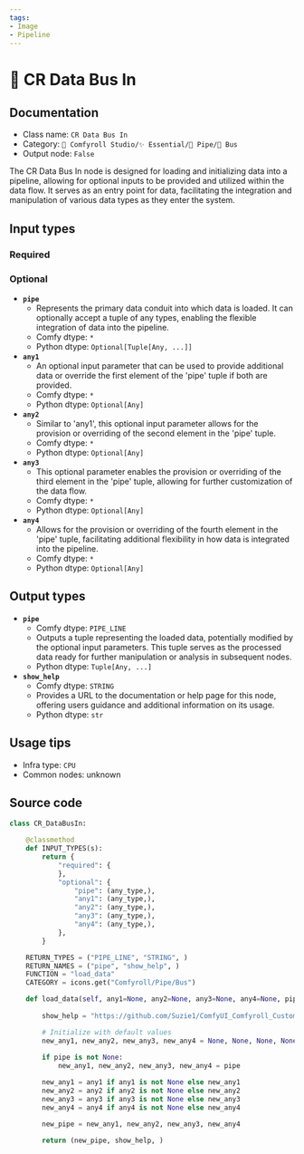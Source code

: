 ```yaml
---
tags:
- Image
- Pipeline
---
```


# 🚌 CR Data Bus In
## Documentation
- Class name: `CR Data Bus In`
- Category: `🧩 Comfyroll Studio/✨ Essential/🎷 Pipe/🚌 Bus`
- Output node: `False`

The CR Data Bus In node is designed for loading and initializing data into a pipeline, allowing for optional inputs to be provided and utilized within the data flow. It serves as an entry point for data, facilitating the integration and manipulation of various data types as they enter the system.
## Input types
### Required
### Optional
- **`pipe`**
    - Represents the primary data conduit into which data is loaded. It can optionally accept a tuple of any types, enabling the flexible integration of data into the pipeline.
    - Comfy dtype: `*`
    - Python dtype: `Optional[Tuple[Any, ...]]`
- **`any1`**
    - An optional input parameter that can be used to provide additional data or override the first element of the 'pipe' tuple if both are provided.
    - Comfy dtype: `*`
    - Python dtype: `Optional[Any]`
- **`any2`**
    - Similar to 'any1', this optional input parameter allows for the provision or overriding of the second element in the 'pipe' tuple.
    - Comfy dtype: `*`
    - Python dtype: `Optional[Any]`
- **`any3`**
    - This optional parameter enables the provision or overriding of the third element in the 'pipe' tuple, allowing for further customization of the data flow.
    - Comfy dtype: `*`
    - Python dtype: `Optional[Any]`
- **`any4`**
    - Allows for the provision or overriding of the fourth element in the 'pipe' tuple, facilitating additional flexibility in how data is integrated into the pipeline.
    - Comfy dtype: `*`
    - Python dtype: `Optional[Any]`
## Output types
- **`pipe`**
    - Comfy dtype: `PIPE_LINE`
    - Outputs a tuple representing the loaded data, potentially modified by the optional input parameters. This tuple serves as the processed data ready for further manipulation or analysis in subsequent nodes.
    - Python dtype: `Tuple[Any, ...]`
- **`show_help`**
    - Comfy dtype: `STRING`
    - Provides a URL to the documentation or help page for this node, offering users guidance and additional information on its usage.
    - Python dtype: `str`
## Usage tips
- Infra type: `CPU`
- Common nodes: unknown


## Source code
```python
class CR_DataBusIn:

    @classmethod
    def INPUT_TYPES(s):
        return {
            "required": {
            },
            "optional": {
                "pipe": (any_type,),
                "any1": (any_type,),
                "any2": (any_type,),
                "any3": (any_type,),
                "any4": (any_type,),          
            },
        }

    RETURN_TYPES = ("PIPE_LINE", "STRING", )
    RETURN_NAMES = ("pipe", "show_help", )
    FUNCTION = "load_data"
    CATEGORY = icons.get("Comfyroll/Pipe/Bus")

    def load_data(self, any1=None, any2=None, any3=None, any4=None, pipe=None):
 
        show_help = "https://github.com/Suzie1/ComfyUI_Comfyroll_CustomNodes/wiki/Pipe-Nodes#cr-data-bus-in"

        # Initialize with default values
        new_any1, new_any2, new_any3, new_any4 = None, None, None, None
     
        if pipe is not None:
            new_any1, new_any2, new_any3, new_any4 = pipe

        new_any1 = any1 if any1 is not None else new_any1
        new_any2 = any2 if any2 is not None else new_any2
        new_any3 = any3 if any3 is not None else new_any3
        new_any4 = any4 if any4 is not None else new_any4

        new_pipe = new_any1, new_any2, new_any3, new_any4
              
        return (new_pipe, show_help, )

```
